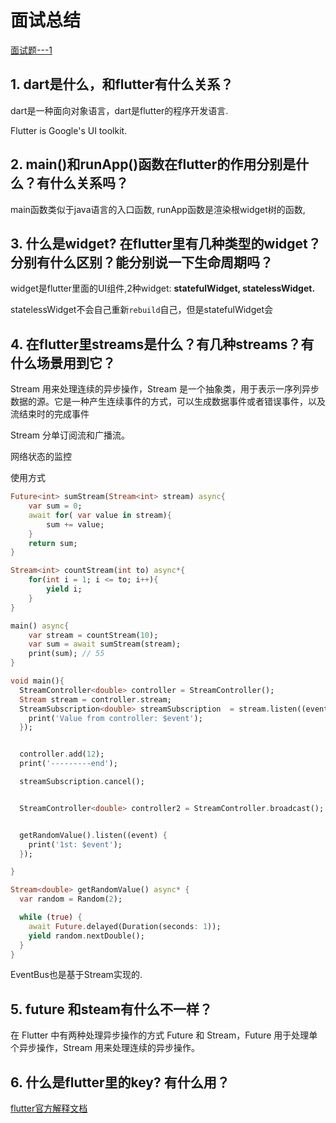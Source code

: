 # 面试总结

[面试题---1](https://www.jianshu.com/p/93821c12a825)

## 1. dart是什么，和flutter有什么关系？

dart是一种面向对象语言，dart是flutter的程序开发语言.

Flutter is Google's UI toolkit.

## 2. main\(\)和runApp\(\)函数在flutter的作用分别是什么？有什么关系吗？

main函数类似于java语言的入口函数, runApp函数是渲染根widget树的函数,

## 3. 什么是widget? 在flutter里有几种类型的widget？分别有什么区别？能分别说一下生命周期吗？

widget是flutter里面的UI组件,2种widget: **statefulWidget, statelessWidget.**

statelessWidget不会自己重新`rebuild`自己，但是statefulWidget会

## 4. 在flutter里streams是什么？有几种streams？有什么场景用到它？

Stream 用来处理连续的异步操作，Stream 是一个抽象类，用于表示一序列异步数据的源。它是一种产生连续事件的方式，可以生成数据事件或者错误事件，以及流结束时的完成事件

Stream 分单订阅流和广播流。

网络状态的监控

使用方式

```dart
Future<int> sumStream(Stream<int> stream) async{
    var sum = 0;
    await for( var value in stream){
        sum += value;
    }
    return sum;
}

Stream<int> countStream(int to) async*{
    for(int i = 1; i <= to; i++){
        yield i;
    }
}

main() async{
    var stream = countStream(10);
    var sum = await sumStream(stream);
    print(sum); // 55
}
```

```dart
void main(){
  StreamController<double> controller = StreamController();
  Stream stream = controller.stream;
  StreamSubscription<double> streamSubscription  = stream.listen((event) {
    print('Value from controller: $event');
  });


  controller.add(12);
  print('---------end');

  streamSubscription.cancel();


  StreamController<double> controller2 = StreamController.broadcast();


  getRandomValue().listen((event) {
    print('1st: $event');
  });

}

Stream<double> getRandomValue() async* {
  var random = Random(2);

  while (true) {
    await Future.delayed(Duration(seconds: 1));
    yield random.nextDouble();
  }
}
```

EventBus也是基于Stream实现的.

## 5. future 和steam有什么不一样？

在 Flutter 中有两种处理异步操作的方式 Future 和 Stream，Future 用于处理单个异步操作，Stream 用来处理连续的异步操作。

## 6. 什么是flutter里的key? 有什么用？

[flutter官方解释文档](https://medium.com/flutter/keys-what-are-they-good-for-13cb51742e7d)

